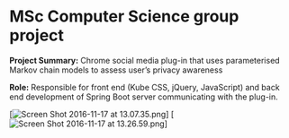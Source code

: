 # MSc Computer Science group project

**Project Summary:** Chrome social media plug-in that uses parameterised Markov chain models to assess user’s privacy awareness

**Role:** Responsible for front end (Kube CSS, jQuery, JavaScript) and back end development of Spring Boot server communicating with the plug-in.

[![Screen Shot 2016-11-17 at 13.07.35.png](https://s22.postimg.org/qhcr59as1/Screen_Shot_2016_11_17_at_13_07_35.png)]
[![Screen Shot 2016-11-17 at 13.26.59.png](https://s11.postimg.org/lgpnlb1ur/Screen_Shot_2016_11_17_at_13_26_59.png)]

